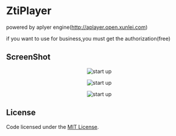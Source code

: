 # ZtiPlayer

powered by aplyer engine(http://aplayer.open.xunlei.com)

if you want to use for business,you must get the authorization(free)

##   ScreenShot
<p align="center">
        <img src="https://github.com/zhaotianff/ZtiPlayer/blob/master/ScreenShots/1.jpg" align="center" alt="start up"/>
</p>
<p align="center">
        <img src="https://github.com/zhaotianff/ZtiPlayer/blob/master/ScreenShots/2.jpg" align="center" alt="start up"/>
</p>
<p align="center">
        <img src="https://github.com/zhaotianff/ZtiPlayer/blob/master/ScreenShots/3.jpg" align="center" alt="start up"/>
</p>

## License

Code licensed under the [MIT License](LICENSE).
